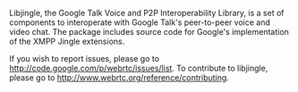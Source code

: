 Libjingle, the Google Talk Voice and P2P Interoperability Library, is a set of components to interoperate with Google Talk's peer-to-peer voice and video chat. The package includes source code for Google's implementation of the XMPP Jingle extensions.

If you wish to report issues, please go to http://code.google.com/p/webrtc/issues/list.  To contribute to libjingle, please go to http://www.webrtc.org/reference/contributing.